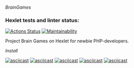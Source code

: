*BrainGames*
### Hexlet tests and linter status:
[![Actions Status](https://github.com/ruzen01/php-project-45/actions/workflows/hexlet-check.yml/badge.svg)](https://github.com/ruzen01/php-project-45/actions)
[![Maintainability](https://api.codeclimate.com/v1/badges/b6be891411b97d009062/maintainability)](https://codeclimate.com/github/ruzen01/php-project-45/maintainability)

Project Brain Games on Hexlet for newbie PHP-developers.

*Install*

[![asciicast](https://asciinema.org/a/cSUB0jJK0wU7sgRLYsuBAZFAB.svg)](https://asciinema.org/a/cSUB0jJK0wU7sgRLYsuBAZFAB)
[![asciicast](https://asciinema.org/a/ZQliGj9nqGQ9pQe4sksL6gsfv.svg)](https://asciinema.org/a/ZQliGj9nqGQ9pQe4sksL6gsfv)
[![asciicast](https://asciinema.org/a/p5MEvnYtV3QJQUUjQW64LeWQM.svg)](https://asciinema.org/a/p5MEvnYtV3QJQUUjQW64LeWQM)
[![asciicast](https://asciinema.org/a/N21E63vfHUcbMOt42uoak2rKn.svg)](https://asciinema.org/a/N21E63vfHUcbMOt42uoak2rKn)
[![asciicast](https://asciinema.org/a/gESkaTv8dnktlBfbi5vJAS2gf.svg)](https://asciinema.org/a/gESkaTv8dnktlBfbi5vJAS2gf)
